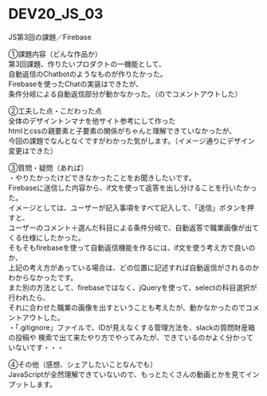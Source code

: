# DEV20_JS_03
JS第3回の課題／Firebase

①課題内容（どんな作品か）<br>
第3回課題、作りたいプロダクトの一機能として、<br>
自動返信のChatbotのようなものが作りたかった。<br>
Firebaseを使ったChatの実装はできたが、<br>
条件分岐による自動返信部分が動かなかった。（のでコメントアウトした）<br>

②工夫した点・こだわった点 <br>
全体のデザイントンマナを他サイト参考にして作った<br>
htmlとcssの親要素と子要素の関係がちゃんと理解できていなかったが、<br>
今回の課題でなんとなくですがわかった気がします。（イメージ通りにデザイン変更はできた）<br>

③質問・疑問（あれば） <br>
・やりたかったけどできなかったことをお聞きしたいです。<br>
Firebaseに送信した内容から、if文を使って返答を出し分けることを行いたかった。<br>
イメージとしては、ユーザーが記入事項をすべて記入して、「送信」ボタンを押すと、<br>
ユーザーのコメント＋選んだ科目による条件分岐で、自動返答で職業画像が出てくる仕様にしたかった。<br>
そもそもfirebaseを使って自動返信機能を作るには、if文を使う考え方で良いのか、<br>
上記の考え方があっている場合は、どの位置に記述すれば自動返信がされるのかわからなかったです。<br>
また別の方法として、firebaseではなく、jQueryを使って、selectの科目選択が行われたら、<br>
それに合わせた職業の画像を出すということも考えたが、動かなかったのでコメントアウトした。<br>
・「.gitignore」ファイルで、IDが見えなくする管理方法を、slackの質問財産箱の投稿や
検索で出て来たやり方でやってみたが、できているのかよく分かっていないです・・・

④その他（感想、シェアしたいことなんでも） <br>
JavaScriptが全然理解できていないので、もっとたくさんの動画とかを見てインプットします。

